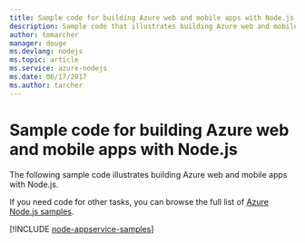 ```yaml
---
title: Sample code for building Azure web and mobile apps with Node.js
description: Sample code that illustrates building Azure web and mobile apps with Node.js.
author: tomarcher
manager: douge
ms.devlang: nodejs
ms.topic: article
ms.service: azure-nodejs
ms.date: 06/17/2017
ms.author: tarcher
---
```


# Sample code for building Azure web and mobile apps with Node.js

The following sample code illustrates building Azure web and mobile apps with Node.js.

If you need code for other tasks, you can browse the full list of [Azure Node.js samples](https://azure.microsoft.com/resources/samples/?term=nodejs).

[!INCLUDE [node-appservice-samples](../docs-ref-conceptual/includes/appservice-samples.md)]